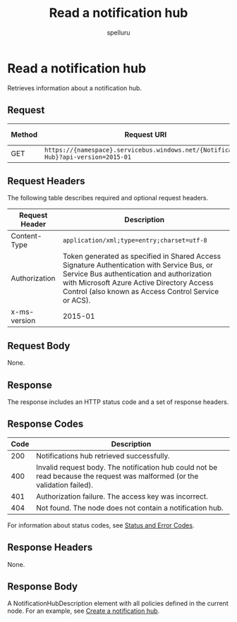 ﻿---
title: "Read a notification hub"
ms.custom: ""
ms.date: "2019-04-05"
ms.prod: "azure"
ms.reviewer: ""
ms.service: "notification-hubs"
ms.suite: ""
ms.tgt_pltfrm: ""
ms.topic: "reference"
author: "spelluru"
ms.author: "spelluru"
manager: "timlt"

---

# Read a notification hub
Retrieves information about a notification hub.

## Request

| Method | Request URI | HTTP version |
| ------ | ----------- | ------------ | 
| GET | `https://{namespace}.servicebus.windows.net/{Notification Hub}?api-version=2015-01` | HTTP/1.1 |


## Request Headers

The following table describes required and optional request headers.

| Request Header | Description |
| -------------- | ----------- | 
| Content-Type | `application/xml;type=entry;charset=utf-8` |
| Authorization | Token generated as specified in Shared Access Signature Authentication with Service Bus, or Service Bus authentication and authorization with Microsoft Azure Active Directory Access Control (also known as Access Control Service or ACS). |
| x-ms-version | 2015-01 |


## Request Body

None.

## Response

The response includes an HTTP status code and a set of response headers.

## Response Codes

| Code | Description | 
| ---- | ----------- |
| 200 | Notifications hub retrieved successfully. |
| 400 | Invalid request body. The notification hub could not be read because the request was malformed (or the validation failed). |
| 401 | Authorization failure. The access key was incorrect. |
| 404 | Not found. The node does not contain a notification hub. |

For information about status codes, see [Status and Error Codes](/rest/api/storageservices/Common-REST-API-Error-Codes).

## Response Headers

None.

## Response Body

A NotificationHubDescription element with all policies defined in the current node. For an example, see [Create a notification hub](create-notification-hub.md).

